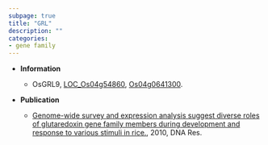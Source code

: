 ```yaml
---
subpage: true
title: "GRL"
description: ""
categories:
- gene family
---
```


* **Information**  
    + OsGRL9, [LOC_Os04g54860](http://rice.plantbiology.msu.edu/cgi-bin/ORF_infopage.cgi?orf=LOC_Os04g54860), [Os04g0641300](http://rapdb.dna.affrc.go.jp/viewer/gbrowse_details/irgsp1?name=Os04g0641300).

* **Publication**  
    + [Genome-wide survey and expression analysis suggest diverse roles of glutaredoxin gene family members during development and response to various stimuli in rice.](http://www.ncbi.nlm.nih.gov/pubmed?term=Genome-wide+survey+and+expression+analysis+suggest+diverse+roles+of+glutaredoxin+gene+family+members+during+development+and+response+to+various+stimuli+in+rice.%5BTitle%5D), 2010, DNA Res.



